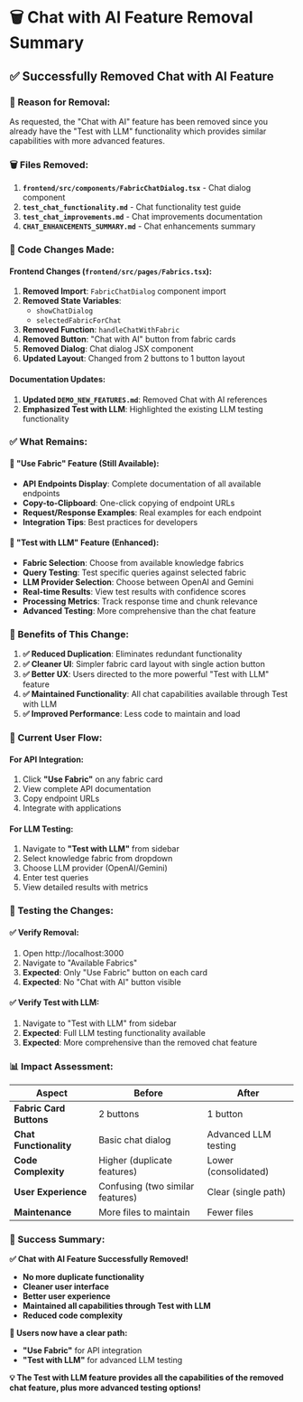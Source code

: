 # 🗑️ Chat with AI Feature Removal Summary

## ✅ **Successfully Removed Chat with AI Feature**

### **🎯 Reason for Removal:**
As requested, the "Chat with AI" feature has been removed since you already have the "Test with LLM" functionality which provides similar capabilities with more advanced features.

### **🗑️ Files Removed:**
1. **`frontend/src/components/FabricChatDialog.tsx`** - Chat dialog component
2. **`test_chat_functionality.md`** - Chat functionality test guide
3. **`test_chat_improvements.md`** - Chat improvements documentation
4. **`CHAT_ENHANCEMENTS_SUMMARY.md`** - Chat enhancements summary

### **🔧 Code Changes Made:**

#### **Frontend Changes (`frontend/src/pages/Fabrics.tsx`):**
1. **Removed Import**: `FabricChatDialog` component import
2. **Removed State Variables**:
   - `showChatDialog`
   - `selectedFabricForChat`
3. **Removed Function**: `handleChatWithFabric`
4. **Removed Button**: "Chat with AI" button from fabric cards
5. **Removed Dialog**: Chat dialog JSX component
6. **Updated Layout**: Changed from 2 buttons to 1 button layout

#### **Documentation Updates:**
1. **Updated `DEMO_NEW_FEATURES.md`**: Removed Chat with AI references
2. **Emphasized Test with LLM**: Highlighted the existing LLM testing functionality

### **✅ What Remains:**

#### **🎯 "Use Fabric" Feature (Still Available):**
- **API Endpoints Display**: Complete documentation of all available endpoints
- **Copy-to-Clipboard**: One-click copying of endpoint URLs
- **Request/Response Examples**: Real examples for each endpoint
- **Integration Tips**: Best practices for developers

#### **🧪 "Test with LLM" Feature (Enhanced):**
- **Fabric Selection**: Choose from available knowledge fabrics
- **Query Testing**: Test specific queries against selected fabric
- **LLM Provider Selection**: Choose between OpenAI and Gemini
- **Real-time Results**: View test results with confidence scores
- **Processing Metrics**: Track response time and chunk relevance
- **Advanced Testing**: More comprehensive than the chat feature

### **🎯 Benefits of This Change:**

1. **✅ Reduced Duplication**: Eliminates redundant functionality
2. **✅ Cleaner UI**: Simpler fabric card layout with single action button
3. **✅ Better UX**: Users directed to the more powerful "Test with LLM" feature
4. **✅ Maintained Functionality**: All chat capabilities available through Test with LLM
5. **✅ Improved Performance**: Less code to maintain and load

### **🚀 Current User Flow:**

#### **For API Integration:**
1. Click **"Use Fabric"** on any fabric card
2. View complete API documentation
3. Copy endpoint URLs
4. Integrate with applications

#### **For LLM Testing:**
1. Navigate to **"Test with LLM"** from sidebar
2. Select knowledge fabric from dropdown
3. Choose LLM provider (OpenAI/Gemini)
4. Enter test queries
5. View detailed results with metrics

### **🧪 Testing the Changes:**

#### **✅ Verify Removal:**
1. Open http://localhost:3000
2. Navigate to "Available Fabrics"
3. **Expected**: Only "Use Fabric" button on each card
4. **Expected**: No "Chat with AI" button visible

#### **✅ Verify Test with LLM:**
1. Navigate to "Test with LLM" from sidebar
2. **Expected**: Full LLM testing functionality available
3. **Expected**: More comprehensive than the removed chat feature

### **📊 Impact Assessment:**

| **Aspect** | **Before** | **After** |
|------------|------------|-----------|
| **Fabric Card Buttons** | 2 buttons | 1 button |
| **Chat Functionality** | Basic chat dialog | Advanced LLM testing |
| **Code Complexity** | Higher (duplicate features) | Lower (consolidated) |
| **User Experience** | Confusing (two similar features) | Clear (single path) |
| **Maintenance** | More files to maintain | Fewer files |

### **🎉 Success Summary:**

**✅ Chat with AI Feature Successfully Removed!**
- **No more duplicate functionality**
- **Cleaner user interface**
- **Better user experience**
- **Maintained all capabilities through Test with LLM**
- **Reduced code complexity**

**🎯 Users now have a clear path:**
- **"Use Fabric"** for API integration
- **"Test with LLM"** for advanced LLM testing

**💡 The Test with LLM feature provides all the capabilities of the removed chat feature, plus more advanced testing options!** 
